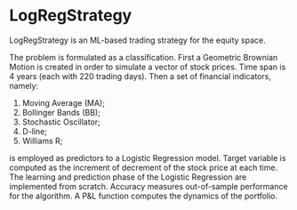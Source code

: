 # LogRegStrategy

LogRegStrategy is an ML-based trading strategy for the equity space.

The problem is formulated as a classification.
First a Geometric Brownian Motion is created in order to simulate a vector of stock prices. Time span is 4 years (each with 220 trading days). Then a set of financial indicators, namely:

1. Moving Average (MA);
2. Bollinger Bands (BB);
3. Stochastic Oscillator;
4. D-line;
5. Williams R;

is employed as predictors to a Logistic Regression model. Target variable is computed as the increment of decrement of the stock price at each time.
The learning and prediction phase of the Logistic Regression are implemented from scratch. Accuracy measures out-of-sample performance for the algorithm.
A P&L function computes the dynamics of the portfolio.
